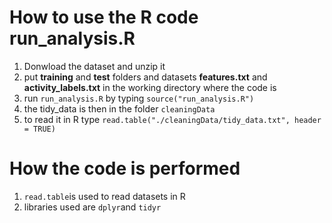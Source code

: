 # How to use the R code run_analysis.R
1. Donwload the dataset and unzip it
2. put **training** and **test** folders and datasets **features.txt** and **activity_labels.txt** in the working directory where the code is
3. run `run_analysis.R` by typing `source("run_analysis.R")`
4. the tidy_data is then in the folder `cleaningData`
5. to read it in R type `read.table("./cleaningData/tidy_data.txt", header = TRUE)`

# How the code is performed
1. `read.table`is used to read datasets in R
2. libraries used are `dplyr`and `tidyr`
